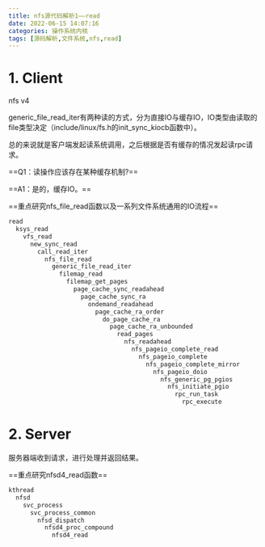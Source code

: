```yaml
---
title: nfs源代码解析1——read
date: 2022-06-15 14:07:16
categories: 操作系统内核
tags: [源码解析,文件系统,nfs,read]
---
```


# 1. Client

nfs v4

generic_file_read_iter有两种读的方式，分为直接IO与缓存IO，IO类型由读取的file类型决定（include/linux/fs.h的init_sync_kiocb函数中）。

总的来说就是客户端发起读系统调用，之后根据是否有缓存的情况发起读rpc请求。

==Q1：读操作应该存在某种缓存机制?==

==A1：是的，缓存IO。==

==重点研究nfs_file_read函数以及一系列文件系统通用的IO流程==

```c
read
  ksys_read
    vfs_read
      new_sync_read
        call_read_iter
          nfs_file_read
            generic_file_read_iter
              filemap_read
                filemap_get_pages
                  page_cache_sync_readahead
                    page_cache_sync_ra
                      ondemand_readahead
                        page_cache_ra_order
                          do_page_cache_ra
                            page_cache_ra_unbounded
                              read_pages
                                nfs_readahead
                                  nfs_pageio_complete_read
                                    nfs_pageio_complete
                                      nfs_pageio_complete_mirror
                                        nfs_pageio_doio
                                          nfs_generic_pg_pgios
                                            nfs_initiate_pgio
                                              rpc_run_task
                                                rpc_execute
```

# 2. Server

服务器端收到请求，进行处理并返回结果。

==重点研究nfsd4_read函数==

```c
kthread
  nfsd
    svc_process
      svc_process_common
        nfsd_dispatch
          nfsd4_proc_compound
            nfsd4_read
```

